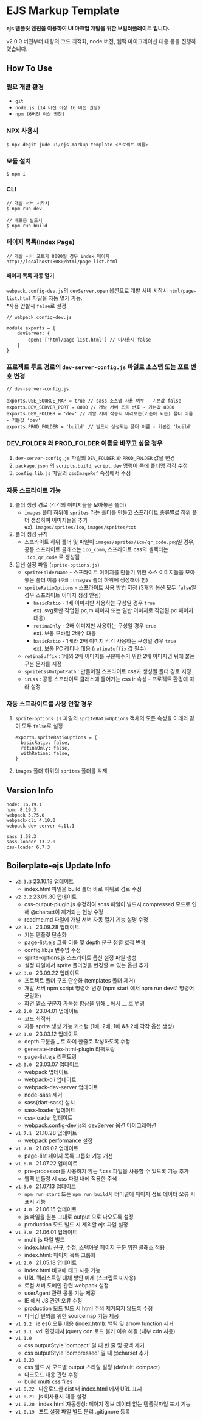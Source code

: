 # EJS Markup Template
**ejs 템플릿 엔진을 이용하여 UI 마크업 개발을 위한 보일러플레이트 입니다.**

v2.0.0 버전부터 대량의 코드 최적화, node 버전, 웹팩 마이그레이션 대응 등을 진행하였습니다.

## How To Use

### 필요 개발 환경
- `git`
- `node.js (14 버전 이상 16 버전 권장)`
- `npm (6버전 이상 권장)`

### NPX 사용시
```
$ npx degit jude-ui/ejs-markup-template <프로젝트 이름>
```

### 모듈 설치
```
$ npm i
```
### CLI
```
// 개발 서버 시작시
$ npm run dev

// 배포용 빌드시
$ npm run build
```

### 페이지 목록(Index Page)

```
// 개발 서버 포트가 8080일 경우 index 페이지
http://localhost:8080/html/page-list.html
```

#### 페이지 목록 자동 열기
`webpack.config-dev.js`의 `devServer.open` 옵션으로 개발 서버 시작시 `html/page-list.html` 파일을 자동 열기 가능.<br>
*사용 안할시 `false`로 설정

```
// webpack.config-dev.js

module.exports = {
    devServer: {
        open: ['html/page-list.html'] // 미사용시 false
    }
}
```

### 프로젝트 루트 경로의 `dev-server-config.js` 파일로 소스맵 또는 포트 번호 변경
```
// dev-server-config.js

exports.USE_SOURCE_MAP = true // sass 소스맵 사용 여부 - 기본값 false
exports.DEV_SERVER_PORT = 8080 // 개발 서버 포트 번호 - 기본값 8080
exports.DEV_FOLDER = 'dev' // 개발 서버 작동시 바라보는(기준이 되는) 폴더 이름 - 기본값 'dev'
exports.PROD_FOLDER = 'build' // 빌드시 생성되는 폴더 이름 - 기본값 'build'
```

### DEV_FOLDER 와 PROD_FOLDER 이름을 바꾸고 싶을 경우
1. `dev-server-config.js` 파일의 `DEV_FOLDER` 와 `PROD_FOLDER` 값을 변경
2. `package.json` 의 `scripts.build`, `script.dev` 명령어 쪽에 폴더명 각각 수정
3. `config.lib.js` 파일의 `cssImageRef` 속성에서 수정

### 자동 스프라이트 기능
1. 폴더 생성 경로 (각각의 이미지들을 모아놓은 폴더)
    - `images` 폴더 하위에 `sprites` 라는 폴더를 만들고 스프라이트 종류별로 하위 폴더 생성하여 이미지들을 추가<br>ex). `images/sprites/ico`, `images/sprites/txt`
2. 폴더 생성 규칙
    - 스프라이트 하위 폴더 및 파일이 `images/sprites/ico/qr_code.png`일 경우, 공통 스프라이트 클래스는 `ico_comm`, 스프라이트 css의 셀렉터는 `.ico_qr_code` 로 생성됨
3. 옵션 설정 파일 (`sprite-options.js`)
    - `spriteFolderName` - 스프라이트 이미지를 만들기 위한 소스 이미지들을 모아놓은 폴더 이름 (`주의` : images 폴더 하위에 생성해야 함)
    - `spriteRatioOptions` - 스프라이트 사용 방법 지정 (3개의 옵션 모두 `false`일 경우 스프라이트 이미지 생성 안됨)
        - `basicRatio` - 1배 이미지만 사용하는 구성일 경우 `true`<br>ex). svg로만 작업된 pc,m 페이지 또는 일반 이미지로 작업된 pc 페이지 대응)
        - `retinaOnly` - 2배 이미지만 사용하는 구성일 경우 `true`<br>ex). 보통 모바일 2배수 대응
        - `basicRatio` - 1배와 2배 이미지 각각 사용하는 구성일 경우 `true`<br>ex). 보통 PC 레티나 대응 (`retinaSuffix` 값 필수)
    - `retinaSuffix` :  1배와 2배 이미지를 구분해주기 위한 2배 이미지명 뒤에 붙는 구분 문자를 지정
    - `spriteCssOutputPath` : 만들어질 스프라이트 css가 생성될 폴더 경로 지정
    - `irCss` : 공통 스프라이트 클래스에 들어가는 css ir 속성 - 프로젝트 환경에 따라 설정

### 자동 스프라이트를 사용 안할 경우
1. `sprite-options.js` 파일의 `spriteRatioOptions` 객체의 모든 속성을 아래와 같이 모두 `false`로 설정

    ```
    exports.spriteRatioOptions = {
      basicRatio: false,
      retinaOnly: false,
      withRetina: false,
    }
    ```
2. `images` 폴더 하위의 `sprites` 폴더를 삭제

## Version Info
```
node: 16.19.1
npm: 8.19.3
webpack 5.75.0
webpack-cli 4.10.0
webpack-dev-server 4.11.1

sass 1.58.3
sass-loader 13.2.0
css-loader 6.7.3
```

## Boilerplate-ejs Update Info
- `v2.3.3` 23.10.18 업데이트
    - index.html 파일을 build 폴더 바로 하위로 경로 수정
- `v2.3.2` 23.09.30 업데이트
    - css-output-plugin.js 수정하여 scss 파일이 빌드시 compressed 모드로 인해 @charset이 제거되는 현상 수정
    - readme.md 파일에 개발 서버 자동 열기 기능 설명 수정
- `v2.3.1 ` 23.09.28 업데이트
    - 기본 템플릿 단순화
    - page-list.ejs 그룹 이름 및 depth 문구 정렬 로직 변경
    - config.lib.js 변수명 수정
    - sprite-options.js 스프라이트 옵션 설정 파일 생성
    - 설정 파일에서 sprite 폴더명을 변경할 수 있는 옵션 추가
- `v2.3.0 ` 23.09.22 업데이트
    - 프로젝트 폴더 구조 단순화 (templates 폴더 제거)
    - 개발 서버 npm script 명령어 변경 (npm start 에서 npm run dev로 명령어 균일화)
    - 화면 뎁스 구분자 가독성 향상을 위해 _ 에서 __ 로 변경
- `v2.2.0 ` 23.04.01 업데이트
    - 코드 최적화
    - 자동 sprite 생성 기능 커스텀 (1배, 2배, 1배 && 2배 각각 옵션 생성)
- `v2.1.0 ` 23.03.12 업데이트
    - depth 구분을 _ 로 하여 한줄로 작성하도록 수정
    - generate-index-html-plugin 리팩토링
    - page-list.ejs 리팩토링
- `v2.0.0 ` 23.03.07 업데이트
    - webpack 업데이트
    - webpack-cli 업데이트
    - webpack-dev-server 업데이트
    - node-sass 제거
    - sass(dart-sass) 설치
    - sass-loader 업데이트
    - css-loader 업데이트
    - webpack.config-dev.js의 devServer 옵션 마이그레이션
- `v1.7.1 ` 21.10.28 업데이트
    - webpack performance 설정
- `v1.7.0 ` 21.09.02 업데이트
    - page-list 페이지 목록 그룹화 기능 개선
- `v1.6.0 ` 21.07.22 업데이트
    - pre-processor를 사용하지 않는 *.css 파일을 사용할 수 있도록 기능 추가
    - 웹팩 번들링 시 css 파일 내에 적용한 주석
- `v1.5.0 ` 21.07.13 업데이트
    - `npm run start` 또는 `npm run build`시 터미널에 페이지 정보 데이터 오류 시 표시 기능
- `v1.4.0 ` 21.06.15 업데이트
    - js 파일을 원본 그대로 output 으로 나오도록 설정
    - production 모드 빌드 시 제외할 ejs 파일 설정
- `v1.3.0 ` 21.06.01 업데이트
    - multi js 파일 빌드
    - index.html: 신규, 수정, 스펙아웃 페이지 구분 위한 클래스 적용
    - index.html: 페이지 목록 그룹화
- `v1.2.0 ` 21.05.18 업데이트
    - index.html 비고에 태그 사용 가능
    - URL 쿼리스트링 대체 방안 예제 (스크립트 미사용)
    - 로컬 서버 도메인 관련 webpack 설정
    - userAgent 관련 공통 기능 제공
    - IE 에서 JS 관련 오류 수정
    - production 모드 빌드 시 html 주석 제거되지 않도록 수정
    - 디버깅 편의를 위한 sourcemap 기능 제공
- `v1.1.2 ` ie es6 오류 대응 (index.html): 백틱 및 arrow function 제거
- `v1.1.1 ` vdi 환경에서 jquery cdn 로드 불가 이슈 해결 (내부 cdn 사용)
- `v1.1.0 `
    - css outputStyle 'compact' 일 때 빈 줄 및 공백 제거
    - css outputStyle 'compressed' 일 때 @charset 추가
- `v1.0.23 `
    - css 빌드 시 모드별 output 스타일 설정 (default: compact)
    - 다크모드 대응 관련 수정
    - build multi css files
- `v1.0.22 ` 다운로드한 dist 내 index.html 에서 URL 표시
- `v1.0.21 ` js 미사용시 대응 설정
- `v1.0.20 ` index.html 자동생성: 페이지 정보 데이터 없는 템플릿파일 표시 기능
- `v1.0.19 ` 포트 설정 파일 별도 분리 .gitignore 등록